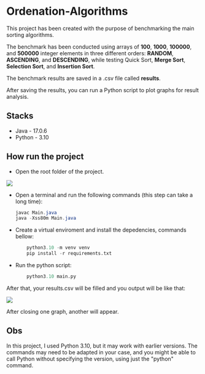 # Ordenation-Algorithms

This project has been created with the purpose of benchmarking the main sorting algorithms.

The benchmark has been conducted using arrays of **100**, **1000**, **100000**, and **500000** integer elements in three different orders: **RANDOM**, **ASCENDING**, and **DESCENDING**, while testing Quick Sort, **Merge Sort**, **Selection Sort**, and **Insertion Sort**.

The benchmark results are saved in a .csv file called **results**.

After saving the results, you can run a Python script to plot graphs for result analysis.

## Stacks
* Java - 17.0.6
* Python - 3.10

## How run the project
* Open the root folder of the project.

![](https://hackmd.io/_uploads/rk90ZE1mp.png)

* Open a terminal and run the following commands (this step can take a long time):

    ```java
    javac Main.java
    java -Xss80m Main.java
    ```
* Create a virtual enviroment and install the depedencies, commands bellow:
    
    ```python
        python3.10 -m venv venv
        pip install -r requirements.txt
    ```
    
* Run the python script:
    ```python
        python3.10 main.py
    ```
    
After that, your results.csv will be filled and you output will be like that: 

![](https://hackmd.io/_uploads/SJZuVVym6.png)

After closing one graph, another will appear.



## Obs
In this project, I used Python 3.10, but it may work with earlier versions. The commands may need to be adapted in your case, and you might be able to call Python without specifying the version, using just the "python" command.